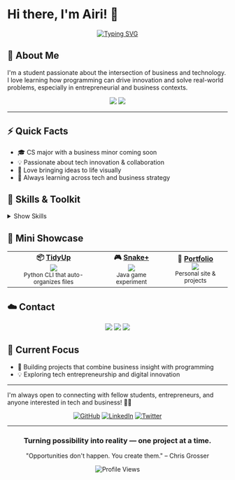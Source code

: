 # Hi there, I'm Airi! 👋

<div align="center">

[![Typing SVG](https://readme-typing-svg.herokuapp.com?font=Bitcount+Grid+Double&duration=4500&pause=1000&color=F742AE&background=E7FBFF00&random=true&width=435&height=60&lines=Tech+%2B+business%2C+with+style+%F0%9F%8C%B8;Dreaming%2C+building%2C+achieving+%E2%98%81%EF%B8%8F;Blending+design+and+logic+%E2%9C%A8)](https://git.io/typing-svg)

</div>

## 🚀 About Me

I'm a student passionate about the intersection of business and technology. I love learning how programming can drive innovation and solve real-world problems, especially in entrepreneurial and business contexts.

<div align="center">
	<img src="https://img.shields.io/badge/Student-Business%20%26%20CS-ff69b4?style=for-the-badge" />
    <img src="https://img.shields.io/badge/Tech%20Enthusiast-Entrepreneurship-d8bfd8?style=for-the-badge" />
    
</div>


---

## ⚡ Quick Facts

<ul>
	<li>🎓 CS major with a business minor coming soon</li>
    <li>💡 Passionate about tech innovation & collaboration</li>
    <li>🎨 Love bringing ideas to life visually</li>
    <li>🌱 Always learning across tech and business strategy</li>
</ul>

## 🌸 Skills & Toolkit
<details>
  <summary>Show Skills</summary>
  <br/>

  <!-- Programming Languages -->
  <div style="background:#fdf2f8; border-radius:12px; padding:15px; margin:10px 0;">
    <h3 align="center">👩‍💻 Programming Languages</h3>
    <p align="center">
      <img src="https://img.shields.io/badge/Java-FFD6E0?style=for-the-badge&logo=java&logoColor=white" />
      <img src="https://img.shields.io/badge/Python-E6E6FA?style=for-the-badge&logo=python&logoColor=white" />
      <img src="https://img.shields.io/badge/C++-B7E4C7?style=for-the-badge&logo=cplusplus&logoColor=white" />
      <img src="https://img.shields.io/badge/JavaScript-FFFACD?style=for-the-badge&logo=javascript&logoColor=black" />
      <img src="https://img.shields.io/badge/SQL-FDEBD3?style=for-the-badge&logo=mysql&logoColor=white" />
    </p>
  </div>

  <!-- Tools & Frameworks -->
  <div style="background:#f3e8ff; border-radius:12px; padding:15px; margin:10px 0;">
    <h3 align="center">⚙️ Tools & Frameworks</h3>
    <p align="center">
      <img src="https://img.shields.io/badge/Git-F9D5A7?style=for-the-badge&logo=git&logoColor=white" />
      <img src="https://img.shields.io/badge/GitHub-E6E6FA?style=for-the-badge&logo=github&logoColor=white" />
      <img src="https://img.shields.io/badge/Bash-FFD6E0?style=for-the-badge&logo=gnubash&logoColor=white" />
      <img src="https://img.shields.io/badge/Linux-B7E4C7?style=for-the-badge&logo=linux&logoColor=black" />
      <img src="https://img.shields.io/badge/Netlify-FDEBD3?style=for-the-badge&logo=netlify&logoColor=white" />
      <img src="https://img.shields.io/badge/Vercel-E6E6FA?style=for-the-badge&logo=vercel&logoColor=white" />
      <img src="https://img.shields.io/badge/VS%20Code-D8CAB8?style=for-the-badge&logo=visual-studio-code&logoColor=white" />
    </p>
  </div>

  <!-- Design & Creative -->
  <div style="background:#e0f2fe; border-radius:12px; padding:15px; margin:10px 0;">
    <h3 align="center">🎨 Design & Creative</h3>
    <p align="center">
      <img src="https://img.shields.io/badge/Figma-FFD6E0?style=for-the-badge&logo=figma&logoColor=white" />
      <img src="https://img.shields.io/badge/Adobe%20Creative%20Suite-FFD6E0?style=for-the-badge&logo=adobe-creative-cloud&logoColor=white" />
      <img src="https://img.shields.io/badge/iMovie-B7E4C7?style=for-the-badge&logo=apple&logoColor=white" />
    </p>
  </div>

  <!-- Productivity & Collaboration -->
  <div style="background:#ecfccb; border-radius:12px; padding:15px; margin:10px 0;">
    <h3 align="center">📊 Productivity & Collaboration</h3>
    <p align="center">
      <img src="https://img.shields.io/badge/Notion-FFD6E0?style=for-the-badge&logo=notion&logoColor=white" />
      <img src="https://img.shields.io/badge/Trello-B7E4C7?style=for-the-badge&logo=trello&logoColor=white" />
      <img src="https://img.shields.io/badge/Slack-F9D5A7?style=for-the-badge&logo=slack&logoColor=white" />
      <img src="https://img.shields.io/badge/Google%20Workspace-E6E6FA?style=for-the-badge&logo=google&logoColor=white" />
      <img src="https://img.shields.io/badge/Microsoft%20Office-D8CAB8?style=for-the-badge&logo=microsoft-office&logoColor=white" />
      <img src="https://img.shields.io/badge/Excel-FDEBD3?style=for-the-badge&logo=microsoft-excel&logoColor=white" />
      <img src="https://img.shields.io/badge/PowerPoint-E6E6FA?style=for-the-badge&logo=microsoft-powerpoint&logoColor=white" />
    </p>
  </div>

</details>


## 🌈 Mini Showcase
<div align="center">
	<table>
		<tr>
			<td align="center">
				<b>📦 <a href="https://github.com/AiriYX/TidyUp">TidyUp</a></b><br>
				<img src="https://img.shields.io/badge/Python-FFD6E0?style=for-the-badge&logo=python&logoColor=white" />
				<br><sub>Python CLI that auto-organizes files</sub>
			</td>
			<td align="center">
				<b>🎮 <a href="https://github.com/AiriYX/SnakePlus">Snake+</a></b><br>
				<img src="https://img.shields.io/badge/Java-E6E6FA?style=for-the-badge&logo=java&logoColor=white" />
				<br><sub>Java game experiment</sub>
			</td>
			<td align="center">
				<b>🌸 <a href="https://github.com/AiriYX/Portfolio">Portfolio</a></b><br>
				<img src="https://img.shields.io/badge/Web-B7E4C7?style=for-the-badge&logo=react&logoColor=white" />
				<br><sub>Personal site & projects</sub>
			</td>
		</tr>
	</table>
</div>



## ☁️ Contact
<div align="center">
	<a href="https://github.com/AiriYX"><img src="https://img.shields.io/badge/-GitHub-FFC0CB?style=for-the-badge&logo=github&logoColor=white"></a>
	<a href="mailto:airiweng@gmail.com"><img src="https://img.shields.io/badge/-Email-D8CAB8?style=for-the-badge&logo=gmail&logoColor=white"></a>
	<a href="https://linkedin.com/in/airiweng"><img src="https://img.shields.io/badge/-LinkedIn-E6E6FA?style=for-the-badge&logo=linkedin&logoColor=white"></a>

</div>

## 🎯 Current Focus

- 🚀 Building projects that combine business insight with programming
- 💡 Exploring tech entrepreneurship and digital innovation

---

I'm always open to connecting with fellow students, entrepreneurs, and anyone interested in tech and business! 👩‍💼

<div align="center">

[![GitHub](https://img.shields.io/badge/-GitHub-181717?style=for-the-badge&logo=github&logoColor=white)](https://github.com/AiriYX)
[![LinkedIn](https://img.shields.io/badge/-LinkedIn-0077B5?style=for-the-badge&logo=linkedin&logoColor=white)](https://linkedin.com/in/yourprofile)
[![Twitter](https://img.shields.io/badge/-Twitter-1DA1F2?style=for-the-badge&logo=twitter&logoColor=white)](https://twitter.com/yourhandle)

---

  
<div align="center">
	<h3>Turning possibility into reality — one project at a time.</h3>
	<p>"Opportunities don't happen. You create them." – Chris Grosser</p>
</div>

![Profile Views](https://komarev.com/ghpvc/?username=AiriYX&color=brightgreen&style=flat-square)

</div>

